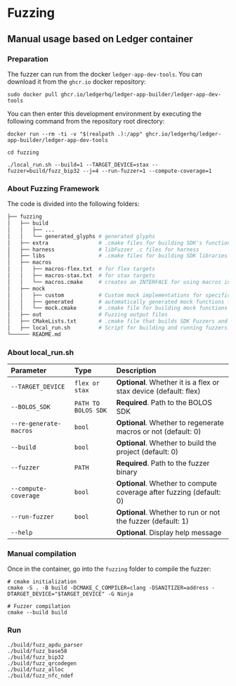 # Fuzzing

## Manual usage based on Ledger container

### Preparation

The fuzzer can run from the docker `ledger-app-dev-tools`. You can download it from the `ghcr.io` docker repository:

```console
sudo docker pull ghcr.io/ledgerhq/ledger-app-builder/ledger-app-dev-tools
```

You can then enter this development environment by executing the following command from the repository root directory:

```console
docker run --rm -ti -v "$(realpath .):/app" ghcr.io/ledgerhq/ledger-app-builder/ledger-app-dev-tools
```

```console
cd fuzzing

./local_run.sh --build=1 --TARGET_DEVICE=stax --fuzzer=build/fuzz_bip32 --j=4 --run-fuzzer=1 --compute-coverage=1
```

### About Fuzzing Framework
The code is divided into the following folders:

```bash
├── fuzzing
│   ├── build
│   │   ├── ...
│   │   └── generated_glyphs # generated glyphs
│   ├── extra                # .cmake files for building SDK's function harness
│   ├── harness              # libFuzzer .c files for harness
│   ├── libs                 # .cmake files for building SDK libraries
│   ├── macros
│   │   ├── macros-flex.txt  # for flex targets
│   │   ├── macros-stax.txt  # for stax targets
│   │   └── macros.cmake     # creates an INTERFACE for using macros in cmake targets
│   ├── mock
│   │   ├── custom           # Custom mock implementations for specific use cases (folder name must appear before 'generated' to override __weak__ functions)
│   │   ├── generated        # automatically generated mock functions from src/syscalls.c
│   │   └── mock.cmake       # .cmake file for building mock functions
│   ├── out                  # Fuzzing output files
│   ├── CMakeLists.txt       # .cmake file that builds SDK Fuzzers and exposes an INTERFACE for SDK libs for fuzzing APPs
│   ├── local_run.sh         # Script for building and running fuzzers.
└────── README.md

```

### About local_run.sh

| Parameter              | Type                | Description                                                          |
| :--------------------- | :------------------ | :------------------------------------------------------------------- |
| `--TARGET_DEVICE`      | `flex or stax`      | **Optional**. Whether it is a flex or stax device (default: flex)    |
| `--BOLOS_SDK`          | `PATH TO BOLOS SDK` | **Required**. Path to the BOLOS SDK                                  |
| `--re-generate-macros` | `bool`              | **Optional**. Whether to regenerate macros or not (default: 0)       |
| `--build`              | `bool`              | **Optional**. Whether to build the project (default: 0)              |
| `--fuzzer`             | `PATH`              | **Required**. Path to the fuzzer binary                              |
| `--compute-coverage`   | `bool`              | **Optional**. Whether to compute coverage after fuzzing (default: 0) |
| `--run-fuzzer`         | `bool`              | **Optional**. Whether to run or not the fuzzer (default: 1)          |
| `--help`               |                     | **Optional**. Display help message                                   |


### Manual compilation

Once in the container, go into the `fuzzing` folder to compile the fuzzer:

```console
# cmake initialization
cmake -S . -B build -DCMAKE_C_COMPILER=clang -DSANITIZER=address -DTARGET_DEVICE="$TARGET_DEVICE" -G Ninja

# Fuzzer compilation
cmake --build build
```

### Run

```console
./build/fuzz_apdu_parser
./build/fuzz_base58
./build/fuzz_bip32
./build/fuzz_qrcodegen
./build/fuzz_alloc
./build/fuzz_nfc_ndef
```
